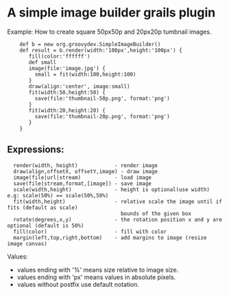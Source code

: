 A simple image builder grails plugin
====================================

Example: How to create square 50px50p and 20px20p tumbnail images.
  
        def b = new org.groovydev.SimpleImageBuilder()
        def result = b.render(width:'100px',height:'100px') {
           fill(color:'ffffff')
           def small
           image(file:'image.jpg') {
             small = fit(width:100,height:100)
           }
           draw(align:'center', image:small)
           fit(width:50,height:50) {
             save(file:'thumbnail-50p.png', format:'png')
           }
           fit(width:20,height:20) {
             save(file:'thumbnail-20p.png', format:'png')
           }
        }
  
Expressions:
------------
  
      render(width, height)            - render image
      draw(align,offsetX, offsetY,image) - draw image
      image(file|url|stream)           - load image
      save(file|stream,format,[image]) - save image
      scale(width,height)              - height is optional(use width) e.g: scale(50%) == scale(50%,50%)
      fit(width,height)                - relative scale the image until if fits (default as scale)
                                         bounds of the given box
      rotate(degrees,x,y)              - the rotation position x and y are optional (default is 50%)
      fill(color)                      - fill with color
      margin(left,top,right,bottom)    - add margins to image (resize image canvas)
 
  
Values:

* values ending with '%' means size relative to image size.
* values ending with 'px' means values in absolute pixels.
* values without postfix use default notation.
  